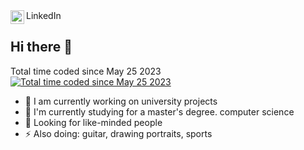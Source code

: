 
<a href="https://linkedin.com/in/tomas-ondrejka](https://www.linkedin.com/in/andrii-pryadko-a897211b2/">
  <img align="left" alt="Tomas Ondrejka LinkedIn" width="22px" src="https://cdn.tomondre.com/icons/linkedinn.svg" />
</a>
LinkedIn
</br>

<div>
  <h2> Hi there 👋</h2>
  <div>Total time coded since May 25 2023</div>
  <a href="https://wakatime.com/@f613c350-4b98-4ce4-8e5c-d14f7cf322c0">
    <img src="https://wakatime.com/badge/user/f613c350-4b98-4ce4-8e5c-d14f7cf322c0.svg" alt="Total time coded since May 25 2023" />
  </a>
  <ul>
    <li>🔭 I am currently working on university projects</li>
    <li>🌱 I'm currently studying for a master's degree. computer science</li>
    <li>👯 Looking for like-minded people</li>
    <li>⚡ Also doing: guitar, drawing portraits, sports</li>
  </ul>
<div>
